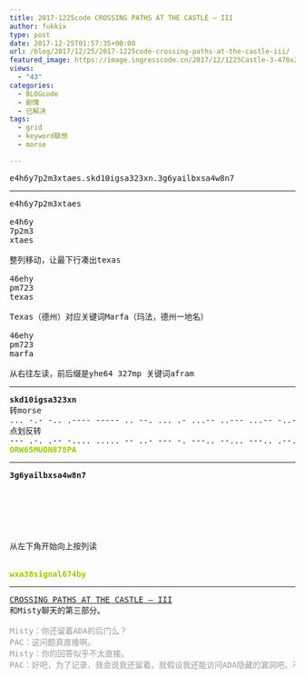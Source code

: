 ```yaml
---
title: 2017-1225code CROSSING PATHS AT THE CASTLE – III
author: fukkix
type: post
date: 2017-12-25T01:57:35+00:00
url: /blog/2017/12/25/2017-1225code-crossing-paths-at-the-castle-iii/
featured_image: https://image.ingresscode.cn/2017/12/1225Castle-3-470x260.jpg?x-oss-process=image/resize,m_fill,w_470,h_220
views:
  - "43"
categories:
  - BLOGcode
  - 剧情
  - 已解决
tags:
  - grid
  - keyword联想
  - morse

---
```

<pre>e4h6y7p2m3xtaes.skd10igsa323xn.3g6yailbxsa4w8n7<!--more--></pre>

* * *

<pre>e4h6y7p2m3xtaes

e4h6y
7p2m3
xtaes

整列移动，让最下行凑出texas

46ehy
pm723
texas

Texas（德州）对应关键词Marfa（玛法，德州一地名）

46ehy
pm723
marfa

从右往左读，前后缀是yhe64 327mp 关键词afram
</pre>

* * *

<pre><strong>skd10igsa323xn</strong>
转morse
... -.- -.. .---- ----- .. --. ... .- ...-- ..--- ...-- -..- -. 
点划反转
--- .-. .-- -.... ..... -- ..- --- -. ---.. --... ---.. .--. .-
<span style="color: #99cc00;"><strong>ORW65MUON878PA</strong></span></pre>

* * *

<pre><strong>3g6yailbxsa4w8n7
</strong>


<table border="0" cellpading="0" cellspacing="0"   >
  
  	
  
</table>

从左下角开始向上按列读

<strong>
<span style="color: #99cc00;">wxa38signal674by</span></strong></pre>

* * *

<pre><a href="http://investigate.ingress.com/2017/12/25/crossing-paths-at-the-castle-iii/">CROSSING PATHS AT THE CASTLE – III
</a>和Misty聊天的第三部分。

<span style="color: #999999;">Misty：你还留着ADA的后门么？</span>
<span style="color: #999999;">PAC：这问题真直接啊。</span>
<span style="color: #999999;">Misty：你的回答似乎不太直接。</span>
<span style="color: #999999;">PAC：好吧，为了记录，我会说我还留着。就假设我还能访问ADA隐藏的漏洞吧。不过你得设想到，只要她愿意，完全有能力修补任何缺口。如果后门仍存在，如果我仍然有访问权限，那是因为她希望我能这么做。</span></pre>